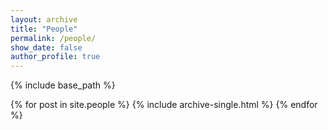 ```yaml
---
layout: archive
title: "People"
permalink: /people/
show_date: false
author_profile: true
---
```


{% include base_path %}

{% for post in site.people %}
  {% include archive-single.html %}
{% endfor %}
